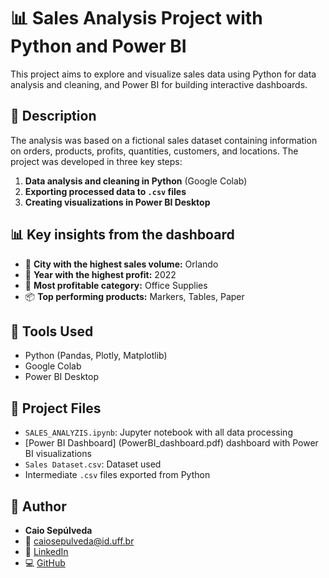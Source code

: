 # 📊 Sales Analysis Project with Python and Power BI

This project aims to explore and visualize sales data using Python for data analysis and cleaning, and Power BI for building interactive dashboards.

## 📄 Description

The analysis was based on a fictional sales dataset containing information on orders, products, profits, quantities, customers, and locations. The project was developed in three key steps:

1. **Data analysis and cleaning in Python** (Google Colab)
2. **Exporting processed data to `.csv` files**
3. **Creating visualizations in Power BI Desktop**

## 📊 Key insights from the dashboard

- 📍 **City with the highest sales volume:** Orlando  
- 💸 **Year with the highest profit:** 2022  
- 🥇 **Most profitable category:** Office Supplies  
- 📦 **Top performing products:** Markers, Tables, Paper

## 🧰 Tools Used

- Python (Pandas, Plotly, Matplotlib)
- Google Colab
- Power BI Desktop

## 📁 Project Files

- `SALES_ANALYZIS.ipynb`: Jupyter notebook with all data processing
- [Power BI Dashboard] (PowerBI_dashboard.pdf) dashboard with Power BI visualizations
- `Sales Dataset.csv`: Dataset used
- Intermediate `.csv` files exported from Python

## 👤 Author

- **Caio Sepúlveda**
- 📧 caiosepulveda@id.uff.br
- 🔗 [LinkedIn](https://linkedin.com/in/caio-sepúlveda-4a2282282)
- 💻 [GitHub](https://github.com/CaioSepulveda)
